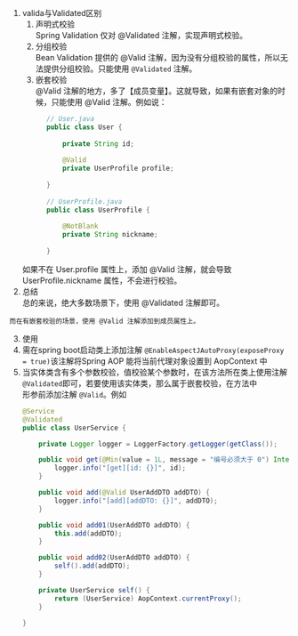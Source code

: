 1.  valida与Validated区别
     1.   声明式校验  
       Spring Validation 仅对 @Validated 注解，实现声明式校验。
     2.   分组校验  
       Bean Validation 提供的 @Valid 注解，因为没有分组校验的属性，所以无法提供分组校验。只能使用 `@Validated` 注解。
     3.   嵌套校验  
        @Valid 注解的地方，多了【成员变量】。这就导致，如果有嵌套对象的时候，只能使用 @Valid 注解。例如说：    
       ```java
             // User.java
             public class User {
                 
                 private String id;
             
                 @Valid
                 private UserProfile profile;
             
             }
             
             // UserProfile.java
             public class UserProfile {
             
                 @NotBlank
                 private String nickname;
             
             }

       ```  
      如果不在 User.profile 属性上，添加 @Valid 注解，就会导致 UserProfile.nickname 属性，不会进行校验。
2.   总结        
    总的来说，绝大多数场景下，使用 @Validated 注解即可。
    
    而在有嵌套校验的场景，使用 @Valid 注解添加到成员属性上。
3.   使用    
   1.   需在spring boot启动类上添加注解  `@EnableAspectJAutoProxy(exposeProxy = true)`该注解将Spring AOP 能将当前代理对象设置到 AopContext 中
   2.   当实体类含有多个参数校验，值校验某个参数时，在该方法所在类上使用注解`@Validated`即可，若要使用该实体类，那么属于嵌套校验，在方法中  
        形参前添加注解 `@Valid`。例如 
        ```java
        @Service
        @Validated
        public class UserService {
        
            private Logger logger = LoggerFactory.getLogger(getClass());
        
            public void get(@Min(value = 1L, message = "编号必须大于 0") Integer id) {
                logger.info("[get][id: {}]", id);
            }
        
            public void add(@Valid UserAddDTO addDTO) {
                logger.info("[add][addDTO: {}]", addDTO);
            }
        
            public void add01(UserAddDTO addDTO) {
                this.add(addDTO);
            }
        
            public void add02(UserAddDTO addDTO) {
                self().add(addDTO);
            }
        
            private UserService self() {    
                return (UserService) AopContext.currentProxy();
            }
        
        }
        ```
    
   
    